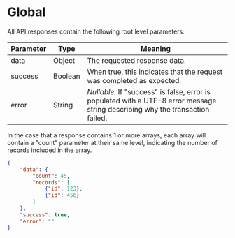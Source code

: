 # Global

All API responses contain the following root level parameters:

| Parameter 	| Type    	| Meaning                                                                                                                        	|
|-----------	|---------	|--------------------------------------------------------------------------------------------------------------------------------	|
| data      	| Object  	| The requested response data.                                                                                                   	|
| success   	| Boolean 	| When true, this indicates that the request was completed as expected.                                                          	|
| error     	| String  	| _Nullable._ If "success" is false, error is populated with a UTF-8 error message string describing why the transaction failed. 	|

In the case that a response contains 1 or more arrays, each array will contain a "count" parameter at their same level,
indicating the number of records included in the array.

```json
{
	"data": {
		"count": 45,
		"records": [
			{"id": 123},
			{"id": 456}
		]
	},
	"success": true,
	"error": ""
}
```

